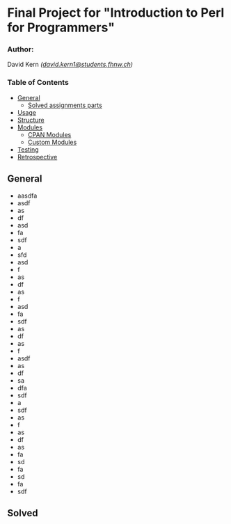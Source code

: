 # Final Project for "Introduction to Perl for Programmers"
### Author:
David Kern <i>(david.kern1@students.fhnw.ch)</i>

### Table of Contents
- [General](#general)
  - [Solved assignments parts](#solved-assignments-parts)
- [Usage](#usage)
- [Structure](#structure)
- [Modules](#modules)
  - [CPAN Modules](#cpan-modules)
  - [Custom Modules](#custom-modules)
- [Testing](#testing)
- [Retrospective](#retrospective)

<a name="general"></a>
## General
- aasdfa
- asdf
- as
- df
- asd
- fa
- sdf
- a
- sfd
- asd
- f
- as
- df
- as
- f
- asd
- fa
- sdf
- as
- df
- as
- f
- asdf
- as
- df
- sa
- dfa
- sdf
- a
- sdf
- as
- f
- as
- df
- as
- fa
- sd
- fa
- sd
- fa
- sdf


<a name="solved-assignments-parts"></a>
## Solved
